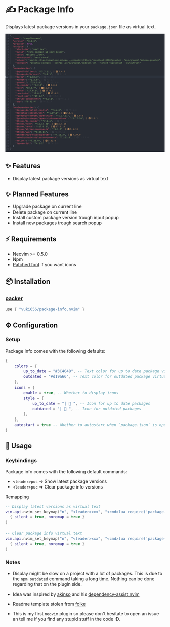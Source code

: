 # ✍️ Package Info

Displays latest package versions in your `package.json` file as virtual text.

![Package Info Screenshot](./media/screen.png)

## ✨ Features

- Display latest package versions as virtual text

## ✨ Planned Features

- Upgrade package on current line
- Delete package on current line
- Install custom package version trough input popup
- Install new packages trough search popup

## ⚡️ Requirements

- Neovim >= 0.5.0
- Npm
- [Patched font](https://github.com/ryanoasis/nerd-fonts/tree/gh-pages) if you
want icons

## 📦 Installation

### [packer](https://github.com/wbthomason/packer.nvim)

```lua
use { "vuki656/package-info.nvim" }
```

## ⚙️ Configuration

### Setup

Package Info comes with the following defaults:

```lua
{
    colors = {
        up_to_date = "#3C4048", -- Text color for up to date package virtual text
        outdated = "#d19a66", -- Text color for outdated package virtual text
    },
    icons = {
        enable = true, -- Whether to display icons
        style = {
            up_to_date = "|  ", -- Icon for up to date packages
            outdated = "|  ", -- Icon for outdated packages
        },
    },
    autostart = true -- Whether to autostart when `package.json` is opened
}
```

## 🚀 Usage

### Keybindings

Package info comes with the following default commands:

- `<leader>pus` => Show latest package versions
- `<leader>puc` => Clear package info versions

Remapping

```lua
-- Display latest versions as virtual text
vim.api.nvim_set_keymap("n", "<leader>xxx", "<cmd>lua require('package-info').display()<cr>",
  { silent = true, noremap = true }
)

-- Clear package info virtual text
vim.api.nvim_set_keymap("n", "<leader>xxx", "<cmd>lua require('package-info').clear()<cr>",
  { silent = true, noremap = true }
)
```

### Notes

- Display might be slow on a project with a lot of packages. This is due to the
`npm outdated` command taking a long time. Nothing can be done regarding
that on the plugin side.

- Idea was inspired by [akinso](https://github.com/akinsho) and his [dependency-assist.nvim](Dependency-assist.nvim)

- Readme template stolen from [folke](https://github.com/folke)

- This is my first `neovim` plugin so please don't hesitate to
open an issue an tell me if you find any stupid stuff in the code :D.

